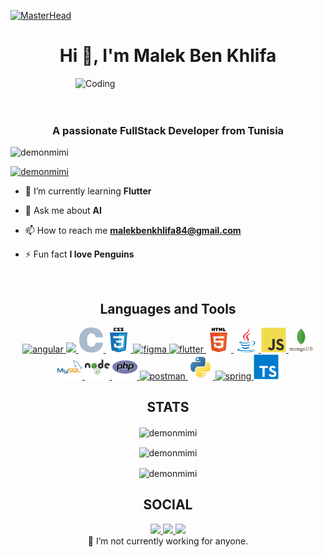 [![MasterHead](https://i.pinimg.com/originals/05/f1/7d/05f17d6e87ad18f65940f896f4cf11a4.gif)](https://github.com/iramguesmi)
<h1 align="center">Hi 👋, I'm Malek Ben Khlifa</h1>
<img align="right" alt="Coding" width="400" src="https://media.tenor.com/iviIq2uXz-kAAAAj/work-office.gif">
</br>
</br></br>
<h3 align="center">A passionate FullStack Developer from Tunisia</h3>

<p align="left"> <img src="https://komarev.com/ghpvc/?username=demonmimi&label=Profile%20views&color=0e75b6&style=flat" alt="demonmimi" /> </p>

<p align="left"> <a href="https://twitter.com/" target="blank"><img src="https://img.shields.io/twitter/follow/demonmimi?logo=twitter&style=for-the-badge" alt="demonmimi" /></a> </p>

- 🌱 I’m currently learning **Flutter**

- 💬 Ask me about **AI**

- 📫 How to reach me **malekbenkhlifa84@gmail.com**

- ⚡ Fun fact **I love Penguins**

</br>

<h2 align="center">Languages and Tools</h2>
<p align="center">  <a href="https://angular.io" target="_blank" rel="noreferrer"> <img src="https://angular.io/assets/images/logos/angular/angular.svg" alt="angular" width="40" height="40"/> </a> <a href="https://getbootstrap.com" target="_blank" rel="noreferrer"> <img height="40" src="https://upload.wikimedia.org/wikipedia/commons/thumb/b/b2/Bootstrap_logo.svg/1280px-Bootstrap_logo.svg.png"> </a> <a href="https://www.cprogramming.com/" target="_blank" rel="noreferrer"> <img src="https://raw.githubusercontent.com/devicons/devicon/master/icons/c/c-original.svg" alt="c" width="40" height="40"/> </a> <a href="https://www.w3schools.com/css/" target="_blank" rel="noreferrer"> <img src="https://raw.githubusercontent.com/devicons/devicon/master/icons/css3/css3-original-wordmark.svg" alt="css3" width="40" height="40"/> </a> <a href="https://www.djangoproject.com/" target="_blank" rel="noreferrer">  </a> <a href="https://www.figma.com/" target="_blank" rel="noreferrer"> <img src="https://www.vectorlogo.zone/logos/figma/figma-icon.svg" alt="figma" width="40" height="40"/> </a>  <a href="https://flutter.dev" target="_blank" rel="noreferrer"> <img src="https://www.vectorlogo.zone/logos/flutterio/flutterio-icon.svg" alt="flutter" width="40" height="40"/> </a> <a href="https://www.w3.org/html/" target="_blank" rel="noreferrer"> <img src="https://raw.githubusercontent.com/devicons/devicon/master/icons/html5/html5-original-wordmark.svg" alt="html5" width="40" height="40"/> </a> <a href="https://www.java.com" target="_blank" rel="noreferrer"> <img src="https://raw.githubusercontent.com/devicons/devicon/master/icons/java/java-original.svg" alt="java" width="40" height="40"/> </a> <a href="https://developer.mozilla.org/en-US/docs/Web/JavaScript" target="_blank" rel="noreferrer"> <img src="https://raw.githubusercontent.com/devicons/devicon/master/icons/javascript/javascript-original.svg" alt="javascript" width="40" height="40"/> </a> <a href="https://www.mongodb.com/" target="_blank" rel="noreferrer"> <img src="https://raw.githubusercontent.com/devicons/devicon/master/icons/mongodb/mongodb-original-wordmark.svg" alt="mongodb" width="40" height="40"/> </a> <a href="https://www.mysql.com/" target="_blank" rel="noreferrer"> <img src="https://raw.githubusercontent.com/devicons/devicon/master/icons/mysql/mysql-original-wordmark.svg" alt="mysql" width="40" height="40"/> </a> <a href="https://nodejs.org" target="_blank" rel="noreferrer"> <img src="https://raw.githubusercontent.com/devicons/devicon/master/icons/nodejs/nodejs-original-wordmark.svg" alt="nodejs" width="40" height="40"/> </a> <a href="https://www.php.net" target="_blank" rel="noreferrer"> <img src="https://raw.githubusercontent.com/devicons/devicon/master/icons/php/php-original.svg" alt="php" width="40" height="40"/> </a> <a href="https://postman.com" target="_blank" rel="noreferrer"> <img src="https://www.vectorlogo.zone/logos/getpostman/getpostman-icon.svg" alt="postman" width="40" height="40"/> </a> <a href="https://www.python.org" target="_blank" rel="noreferrer"> <img src="https://raw.githubusercontent.com/devicons/devicon/master/icons/python/python-original.svg" alt="python" width="40" height="40"/> </a> <a href="https://spring.io/" target="_blank" rel="noreferrer"> <img src="https://www.vectorlogo.zone/logos/springio/springio-icon.svg" alt="spring" width="40" height="40"/> </a> <a href="https://www.typescriptlang.org/" target="_blank" rel="noreferrer"> <img src="https://raw.githubusercontent.com/devicons/devicon/master/icons/typescript/typescript-original.svg" alt="typescript" width="40" height="40"/> </a> </p>
<h2 align="center">STATS</h2>
<div align="center">
    <p><img align="center" src="https://github-readme-streak-stats.herokuapp.com/?user=demonmimi&theme=radical" alt="demonmimi" /></p>
    <p><img align="center" src="https://github-readme-stats.vercel.app/api?username=demonmimi&show_icons=true&locale=en&theme=radical" alt="demonmimi" /></p>
<p><img align="center" src="https://github-readme-stats.vercel.app/api/top-langs?username=demonmimi&show_icons=true&locale=en&layout=compact&theme=radical" alt="demonmimi" /></p>


</div>
<h2 align="center">SOCIAL</h2>
<div align="center">
    <a href="https://www.linkedin.com/in/malek-ben-khlifa-b9580932a" target="blank">
        <img src="https://img.icons8.com/fluency/344/linkedin-circled.png" width="20"></img>
    </a>
    <a href="https://www.instagram.com/" target="blank">
        <img src="https://img.icons8.com/ios-filled/344/4a90e2/instagram-new--v1.png" width="20"></img>
    </a>
    <a href="mailto:malekbenkhlifa84@gmail.com" target="blank">
        <img src="https://img.icons8.com/ios-filled/344/4a90e2/gmail-new.png" width="20"></img>
    </a>
    </br>
    🔭 I’m not currently working for anyone.
</div>
